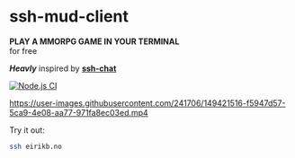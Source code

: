 # ssh-mud-client

**PLAY A MMORPG GAME IN YOUR TERMINAL**  
for free


**_Heavly_** inspired by **[ssh-chat](https://github.com/shazow/ssh-chat)**

[![Node.js CI](https://github.com/eirikb/ssh-mud-client/actions/workflows/node.js.yml/badge.svg)](https://github.com/eirikb/ssh-mud-client/actions/workflows/node.js.yml)

https://user-images.githubusercontent.com/241706/149421516-f5947d57-5ca9-4e08-aa77-971fa8ec03ed.mp4


Try it out: 

```bash
ssh eirikb.no
```
